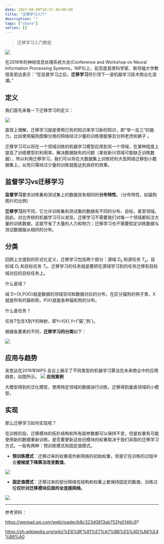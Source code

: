 ```yaml
---
date: 2023-08-09T18:57:45+08:00
title: "迁移学习入门"
description: ""
tags: ["share"]
series: []
---
```


> 迁移学习入门教程
<!--more-->

![](https://files.mdnice.com/user/46665/4943e34a-d12a-47c3-b935-efd47c89b42c.png)

在2016年的神经信息处理系统大会(Conference and Workshop on Neural Information Processing Systems，NIPS)上，前百度首席科学家、斯坦福大学教授吴恩达表示：“在监督学习之后，**迁移学习**将引领下一波机器学习技术商业化浪潮。”

## 定义

我们首先来看一下迁移学习的定义：

![](https://files.mdnice.com/user/46665/9b076d1b-9258-4101-9e2e-4a3309cf9086.png)


直观上理解，迁移学习就是使用已有的知识来学习新的知识，即“举一反三”的能力。比如使用猫狗图像分类的网络经过少量的训练便能够去分辨老虎和狮子
。

迁移学习可以将在一个领域训练的机器学习模型应用到另一个领域，在某种程度上提高了训练模型的利用率，解决数据缺失的问题（某些新兴领域可能缺乏训练数据），所以利用迁移学习，我们可以将在大数据集上训练好的大型网络迁移到小数据集上，从而只需经过少量的训练就能达到良好的效果。

## 监督学习vs迁移学习

**监督学习**要求训练集和测试集上的数据具有相同的**分布特性**。（分布特性，如猫狗图片的比例）

**迁移学习**则不同，它允许训练集和测试集的数据有不同的分布、目标，甚至领域。因此，对比传统的机器学习可以发现，迁移学习不需要我们对每一个领域都标注大量的训练数据，这就节省了大量的人力和物力；迁移学习也不需要假定训练数据与测试数据服从相同的分布。

## 分类

回顾上文提到的形式化定义，迁移学习包括两个部分：源域 $D_s$ 和源任务 $T_s$，目标域 $D_t$ 和目标任务 $T_t$，迁移学习的任务就是要把在源域学习到的任务迁移到目标域对应的目标任务上。

什么是域？

域 D={X,P(X)}就是数据的领域空间和数据对应的分布，在区分猫狗的例子里，X就是所有的猫和狗，P(X)就是各种猫和狗的分布。

什么是任务？

任务T包含X到Y的映射，即Y=f(X),Y={'猫','狗'}。

根据各要素的不同，**迁移学习的分类**如下：

![](https://files.mdnice.com/user/46665/c01e704d-1d39-4624-9fa9-ee063d8ef22b.png)


## 应用与趋势

吴恩达在2016年NIPS 会议上展示了不同类型的机器学习算法在未来商业中的应用趋势，如图所示。
![](https://files.mdnice.com/user/46665/9bd6018a-2110-47bf-bbf4-7ffcbd1d8368.png)
**应用案例**

大模型得到的泛化模型，使用特定领域的数据进行训练，迁移得到垂直领域的小模型，

## 实现

那么迁移学习如何实现呢？

在训练阶段，迁移模块的拓扑结构和所有超参数都可以保持不变，但是权重有可能使用新的数据重新训练。是否要更新这些旧模块的权重取决于我们采取的迁移学习方式，一般有两种：预训练模式和固定值模式。

- **预训练模式**：迁移过来的权重视作新网络的初始权重，但是它在训练的过程中会**被梯度下降算法改变数值**。

![](https://files.mdnice.com/user/46665/9ca9f346-84c7-4dba-a184-87171bb3d202.png)

- **固定值模式**：迁移过来的部分网络在结构和权重上都保持固定的数值，训练过程**仅针对迁移模块后面的全连接网络**。

![](https://files.mdnice.com/user/46665/5e50f353-17da-4c5f-b954-bdc3624fbd8c.png)



<hr>
参考资料：


https://weread.qq.com/web/reader/b8c323d0813ab752fg0146c9?

https://zh.wikipedia.org/wiki/%E8%BF%81%E7%A7%BB%E5%AD%A6%E4%B9%A0



